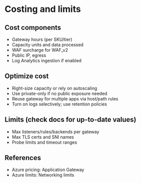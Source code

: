 # Costing and limits

## Cost components

- Gateway hours (per SKU/tier)
- Capacity units and data processed
- WAF surcharge for WAF_v2
- Public IP, egress
- Log Analytics ingestion if enabled

## Optimize cost

- Right-size capacity or rely on autoscaling
- Use private-only if no public exposure needed
- Reuse gateway for multiple apps via host/path rules
- Turn on logs selectively; use retention policies

## Limits (check docs for up-to-date values)

- Max listeners/rules/backends per gateway
- Max TLS certs and SNI names
- Probe limits and timeout ranges

## References

- Azure pricing: Application Gateway
- Azure limits: Networking limits
